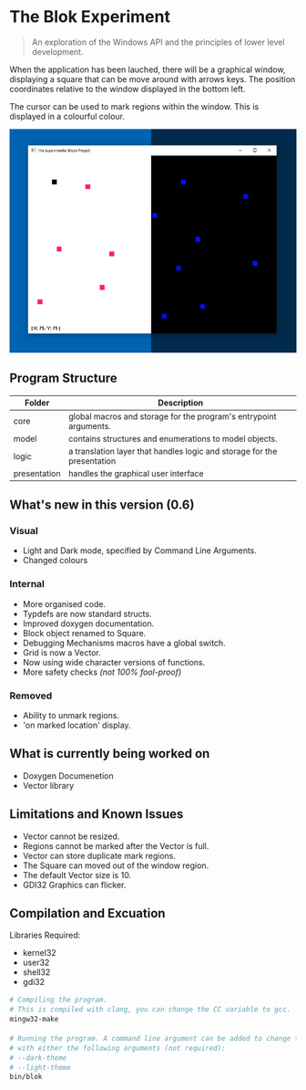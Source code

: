 # The Blok Experiment

> An exploration of the Windows API and the principles of lower level development.

When the application has been lauched, there will be a graphical window, displaying a
square that can be move around with arrows keys. The position coordinates relative to the
window displayed in the bottom left.

The cursor can be used to mark regions within the window. This is displayed in a colourful
colour.

![Main Window of Application](./window-light-dark.png)

## Program Structure

| Folder | Description |
|--------|-------------|
| core   | global macros and storage for the program's entrypoint arguments.  |
| model  | contains structures and enumerations to model objects. |
| logic | a translation layer that handles logic and storage for the presentation |
| presentation | handles the graphical user interface |

## What's new in this version (0.6)

### Visual

* Light and Dark mode, specified by Command Line Arguments.
* Changed colours

### Internal

* More organised code.
* Typdefs are now standard structs.
* Improved doxygen documentation.
* Block object renamed to Square.
* Debugging Mechanisms macros have a global switch.
* Grid is now a Vector.
* Now using wide character versions of functions.
* More safety checks _(not 100% fool-proof)_

### Removed

* Ability to unmark regions.
* 'on marked location' display.

## What is currently being worked on

* Doxygen Documenetion
* Vector library

## Limitations and Known Issues

* Vector cannot be resized.
* Regions cannot be marked after the Vector is full.
* Vector can store duplicate mark regions.
* The Square can moved out of the window region.
* The default Vector size is 10.
* GDI32 Graphics can flicker.

## Compilation and Excuation

Libraries Required:

* kernel32
* user32
* shell32
* gdi32

```sh
# Compiling the program.
# This is compiled with clang, you can change the CC variable to gcc.
mingw32-make

# Running the program. A command line argument can be added to change the theme, 
# with either the following arguments (not required):
# --dark-theme 
# --light-theme
bin/blok
```
